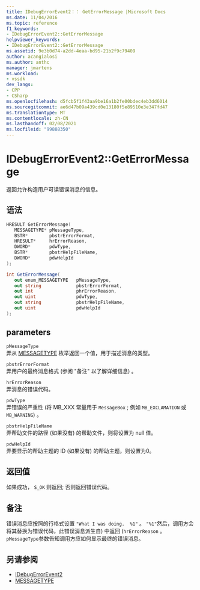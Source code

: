```yaml
---
title: IDebugErrorEvent2：： GetErrorMessage |Microsoft Docs
ms.date: 11/04/2016
ms.topic: reference
f1_keywords:
- IDebugErrorEvent2::GetErrorMessage
helpviewer_keywords:
- IDebugErrorEvent2::GetErrorMessage
ms.assetid: 9e3b0d74-a2dd-4eaa-bd95-21b2f9c79409
author: acangialosi
ms.author: anthc
manager: jmartens
ms.workload:
- vssdk
dev_langs:
- CPP
- CSharp
ms.openlocfilehash: d5fcb5f1f43aa9be16a1b2fe00bdec4eb3dd6014
ms.sourcegitcommit: ae6d47b09a439cd0e13180f5e89510e3e347fd47
ms.translationtype: MT
ms.contentlocale: zh-CN
ms.lasthandoff: 02/08/2021
ms.locfileid: "99888350"
---
```

# <a name="idebugerrorevent2geterrormessage"></a>IDebugErrorEvent2::GetErrorMessage
返回允许构造用户可读错误消息的信息。

## <a name="syntax"></a>语法

```cpp
HRESULT GetErrorMessage(
   MESSAGETYPE* pMessageType,
   BSTR*        pbstrErrorFormat,
   HRESULT*     hrErrorReason,
   DWORD*       pdwType,
   BSTR*        pbstrHelpFileName,
   DWORD*       pdwHelpId
);
```

```csharp
int GetErrorMessage(
   out enum_MESSAGETYPE   pMessageType,
   out string             pbstrErrorFormat,
   out int                phrErrorReason,
   out uint               pdwType,
   out string             pbstrHelpFileName,
   out uint               pdwHelpId
);
```

## <a name="parameters"></a>parameters
`pMessageType`\
弄从 [MESSAGETYPE](../../../extensibility/debugger/reference/messagetype.md) 枚举返回一个值，用于描述消息的类型。

`pbstrErrorFormat`\
弄用户的最终消息格式 (参阅 "备注" 以了解详细信息) 。

`hrErrorReason`\
弄消息的错误代码。

`pdwType`\
弄错误的严重性 (将 MB_XXX 常量用于 `MessageBox` ; 例如 `MB_EXCLAMATION` 或 `MB_WARNING`) 。

`pbstrHelpFileName`\
弄帮助文件的路径 (如果没有) 的帮助文件，则将设置为 null 值。

`pdwHelpId`\
弄要显示的帮助主题的 ID (如果没有) 的帮助主题，则设置为0。

## <a name="return-value"></a>返回值
 如果成功， `S_OK` 则返回; 否则返回错误代码。

## <a name="remarks"></a>备注
 错误消息应按照的行格式设置 `"What I was doing.  %1"` 。 `"%1"`然后，调用方会将其替换为错误代码，此错误消息派生自) 中返回 (`hrErrorReason` 。 `pMessageType`参数告知调用方应如何显示最终的错误消息。

## <a name="see-also"></a>另请参阅
- [IDebugErrorEvent2](../../../extensibility/debugger/reference/idebugerrorevent2.md)
- [MESSAGETYPE](../../../extensibility/debugger/reference/messagetype.md)
